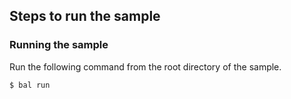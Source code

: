 ## Steps to run the sample

### Running the sample
Run the following command from the root directory of the sample.
```ballerina
$ bal run
```
